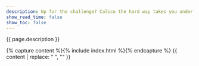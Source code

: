 ```yaml
---
description: Up for the challenge? Calico the hard way takes you under the covers of a Calico installation.
show_read_time: false
show_toc: false
---
```


{{ page.description }}

{% capture content %}{% include index.html %}{% endcapture %}
{{ content | replace: "    ", "" }}
